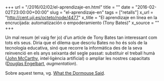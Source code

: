 +++
url = "/2016/02/02/el-aprendizaje-en.html"
title = ""
date = "2016-02-02T23:00:00+00:00"
slug = "el-aprendizaje-en"
tags = ["retalls"]
x_url = "http://cent.uji.es/octeto/node/4477"
x_title = "El aprendizaje en línea en la encrucijada: automatización o empoderamiento (Tony Bates)"
x_source = ""
+++


Un mal resum (el vaig fer jo) d’un article de Tony Bates tan interessant com tots els seus. Diria que el dilema que descriu Bates no ho és sols de la tecnologia educativa, sinó que recorre la informàtica des de la seva reinvenció en els anys seixanta del segle passat: substituir el treball humà ([John McCarthy](https://en.wikipedia.org/wiki/John_McCarthy_%28computer_scientist%29), intel·ligència artificial) o ampliar les nostres capacitats ([Douglas Engelbart](https://en.wikipedia.org/wiki/Douglas_Engelbart), *augmentation*).

Sobre aquest tema, vg. [What the Dormouse Said](https://en.wikipedia.org/wiki/What_the_Dormouse_Said).

